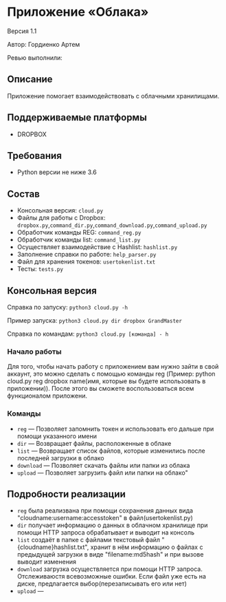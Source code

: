 # Приложение «Облака»
Версия 1.1

Автор: Гордиенко Артем

Ревью выполнили: 


## Описание
Приложение помогает взаимодействовать с облачными хранилищами.

## Поддерживаемые платформы
* DROPBOX

## Требования
* Python версии не ниже 3.6


## Состав
* Консольная версия: `cloud.py`
* Файлы для работы с Dropbox: `dropbox.py`,`command_dir.py`,`command_download.py`,`command_upload.py`
* Обработчик команды REG: `command_reg.py`
* Обработчик команды list: `command_list.py`
* Осуществляет взаимодействие с Hashlist: `hashlist.py`
* Заполнение справки по работе: `help_parser.py`
* Файл для хранения токенов: `usertokenlist.txt`
* Тесты: `tests.py`


## Консольная версия
Справка по запуску: `python3 cloud.py -h`

Пример запуска: `python3 cloud.py dir dropbox GrandMaster`

Справка по командам: `python3 cloud.py [команда] - h`

### Начало работы
Для того, чтобы начать работу с приложением вам нужно зайти в свой аккаунт, это можно сделать с помощью команды reg (Пример: python cloud.py reg dropbox name(имя, которые вы будете использовать в приложении)).
После этого вы сможете воспользоваться всем функционалом приложени.

### Команды

* `reg` — Позволяет запомнить токен и использовать его дальше при помощи указанного имени
* `dir` — Возвращает файлы, расположенные в облаке
* `list` — Возвращает список файлов, которые изменились после последней загрузки в облако
* `download` — Позволяет скачать файлы или папки из облака
* `upload` — Позволяет загрузить файл или папки на облако"


## Подробности реализации
* `reg` была реализвана при помощи сохранения данных вида "cloudname:username:accesstoken" в файл(usertokenlist.py)
* `dir` получает информацию о данных в облачном хранилище при помощи HTTP запроса обрабатывает и выводит на консоль
* `list` создаёт в папке с файлами текстовый файл "{cloudname}hashlist.txt", хранит в нём информацию о файлах с предыдущей загрузки в виде "filename:md5hash" и при вызове выводит изменения
* `download` загрузка осуществляется при помощи HTTP запроса. Отслеживаюстя всевозможные ошибки. Если файл уже есть на диске, предлагается выбор(перезаписывать его или нет) 
* `upload` —
